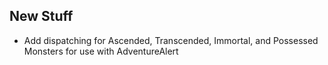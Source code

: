 ## New Stuff
- Add dispatching for Ascended, Transcended, Immortal, and Possessed Monsters for use with AdventureAlert